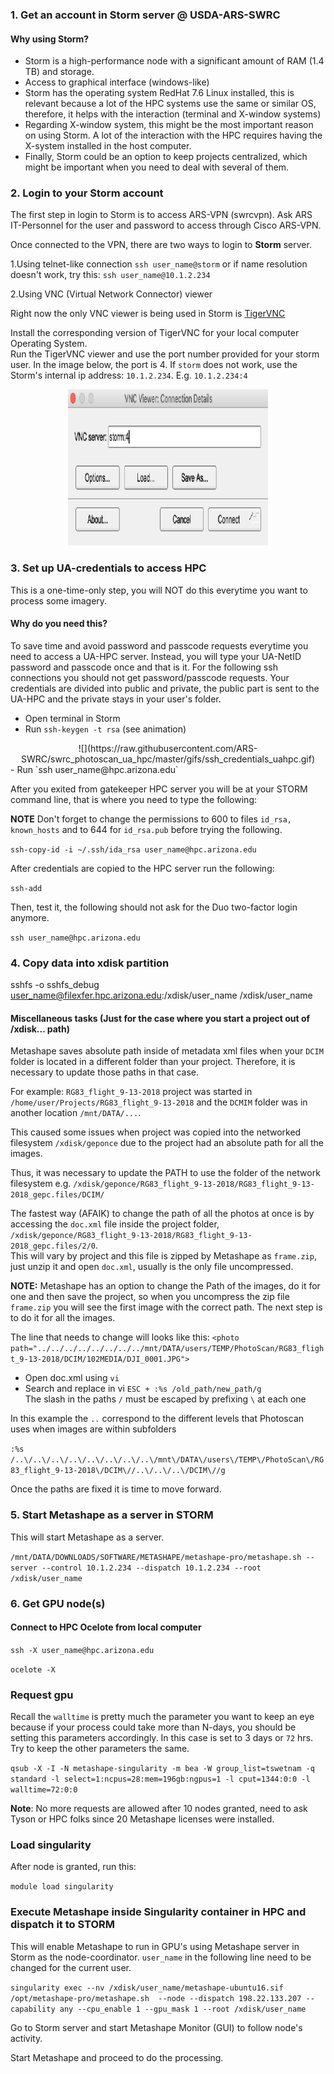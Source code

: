 ### 1. Get an account in Storm server @ USDA-ARS-SWRC 

#### Why using Storm? 

- Storm is a high-performance node with a significant amount of RAM (1.4 TB) and 
storage.
- Access to graphical interface (windows-like)
- Storm has the operating system RedHat 7.6 Linux installed, this is relevant 
because a lot of the HPC systems use the same or similar OS, therefore, it helps
with the interaction (terminal and X-window systems)
- Regarding X-window system, this might be the most important reason on using 
Storm. A lot of the interaction with the HPC requires having the X-system 
installed in the host computer. 
- Finally, Storm could be an option to keep projects centralized, which might be 
important when you need to deal with several of them. 

### 2. Login to your Storm account

The first step in login to Storm is to access ARS-VPN (swrcvpn).  Ask ARS 
IT-Personnel for the user and password to access through Cisco ARS-VPN.

Once connected to the VPN, there are two ways to login to **Storm** server.

1.Using telnet-like connection 
`ssh user_name@storm` or if name resolution doesn't work, try this:
`ssh user_name@10.1.2.234` 

2.Using VNC (Virtual Network Connector) viewer

Right now the only VNC viewer is being used in Storm is [TigerVNC](https://bintray.com/tigervnc/stable/tigervnc/1.9.0)

Install the corresponding version of TigerVNC for your local computer Operating
System.  
Run the TigerVNC viewer and use the port number provided for your 
storm user. In the image below, the port is 4. If `storm` does not work, use the
Storm's internal ip address: `10.1.2.234`.  E.g. `10.1.2.234:4`

<center><img src="./gifs/tigervnc.png" alt="" width="320px" height="250px"/></center>


### 3. Set up UA-credentials to access HPC

This is a one-time-only step, you will NOT do this everytime you want to process some imagery.

#### Why do you need this?

To save time and avoid password and passcode requests everytime you need to access a UA-HPC server. Instead, you will type your UA-NetID password and passcode once and that is it. For the following ssh connections you should not get password/passcode requests. Your credentials are divided into public and private, the public part is sent to the UA-HPC and the private stays in your user's folder.

- Open terminal in Storm
- Run `ssh-keygen -t rsa` (see animation)
<center>
![](https://raw.githubusercontent.com/ARS-SWRC/swrc_photoscan_ua_hpc/master/gifs/ssh_credentials_uahpc.gif)
</center>
- Run `ssh user_name@hpc.arizona.edu`

After you exited from gatekeeper HPC server you will be at your STORM command line, that is where you need to type the following:

**NOTE** Don't forget to change the permissions to 600 to files `id_rsa, known_hosts` 
and to 644 for `id_rsa.pub` before trying the following.

`ssh-copy-id -i ~/.ssh/ida_rsa user_name@hpc.arizona.edu`

After credentials are copied to the HPC server run the following:

`ssh-add` 

Then, test it, the following should not ask for the Duo two-factor login anymore.

`ssh user_name@hpc.arizona.edu` 

### 4. Copy data into xdisk partition

sshfs -o sshfs_debug user_name@filexfer.hpc.arizona.edu:/xdisk/user_name /xdisk/user_name


#### Miscellaneous tasks (Just for the case where you start a project out of /xdisk... path)

Metashape saves absolute path inside of metadata xml files when your `DCIM` folder
is located in a different folder than your project.  Therefore, it is necessary 
to update those paths in that case.

For example:
`RG83_flight_9-13-2018` project was started in `/home/user/Projects/RG83_flight_9-13-2018`
and the `DCMIM` folder was in another location `/mnt/DATA/...`.  

This caused some issues when project was copied into the networked filesystem
`/xdisk/geponce` due to the project had an absolute path for all the images.

Thus, it was necessary to update the PATH to use the folder of the network 
filesystem 
e.g. `/xdisk/geponce/RG83_flight_9-13-2018/RG83_flight_9-13-2018_gepc.files/DCIM/`

The fastest way (AFAIK) to change the path of all the photos at once is by accessing the `doc.xml` file inside the project folder, `/xdisk/geponce/RG83_flight_9-13-2018/RG83_flight_9-13-2018_gepc.files/2/0`.  
This will vary by project and this file is zipped by Metashape as `frame.zip`, 
just unzip it and open `doc.xml`, usually is the only file uncompressed.  

**NOTE:** Metashape has an option to change the Path of the images, do it for one and then 
save the project, so when you uncompress the zip file `frame.zip` you will see 
the first image with the correct path.  The next step is to do it for all the 
images.

The line that needs to change will looks like this: 
` <photo path="../../../../../../../../mnt/DATA/users/TEMP/PhotoScan/RG83_flight_9-13-2018/DCIM/102MEDIA/DJI_0001.JPG"> `

- Open doc.xml using `vi`
- Search and replace in vi `ESC + :%s /old_path/new_path/g`  
The slash in the paths `/` must be escaped by prefixing `\` at each one

In this example the `..` correspond to the different levels that Photoscan uses when images are within subfolders

`:%s /..\/..\/..\/..\/..\/..\/..\/..\/mnt\/DATA\/users\/TEMP\/PhotoScan\/RG83_flight_9-13-2018\/DCIM\//..\/..\/..\/DCIM\//g `

Once the paths are fixed it is time to move forward.  

### 5. Start Metashape as a server in STORM

This will start Metashape as a server. 

`/mnt/DATA/DOWNLOADS/SOFTWARE/METASHAPE/metashape-pro/metashape.sh --server --control 10.1.2.234 --dispatch 10.1.2.234 --root /xdisk/user_name`

### 6. Get GPU node(s)

#### Connect to HPC Ocelote from local computer

`ssh -X user_name@hpc.arizona.edu`

`ocelote -X`

### Request gpu

Recall the `walltime` is pretty much the parameter you want to keep an eye because
if your process could take more than N-days, you should be setting this parameters
accordingly.  In this case is set to 3 days or `72` hrs.  Try to keep the other 
parameters the same.

`qsub -X -I -N metashape-singularity -m bea -W group_list=tswetnam -q standard -l select=1:ncpus=28:mem=196gb:ngpus=1 -l cput=1344:0:0 -l walltime=72:0:0`

**Note**: No more requests are allowed after 10 nodes granted, need to ask Tyson
or HPC folks since 20 Metashape licenses were installed.

### Load singularity 

After node is granted, run this:

`module load singularity` 

### Execute Metashape inside Singularity container in HPC and dispatch it to STORM

This will enable Metashape to run in GPU's using Metashape server in Storm as the 
node-coordinator.  `user_name` in the following line need to be changed for the 
current user.

`singularity exec --nv /xdisk/user_name/metashape-ubuntu16.sif /opt/metashape-pro/metashape.sh  --node --dispatch 198.22.133.207 --capability any --cpu_enable 1 --gpu_mask 1 --root /xdisk/user_name`

Go to Storm server and start Metashape Monitor (GUI) to follow node's activity.

Start Metashape and proceed to do the processing.



